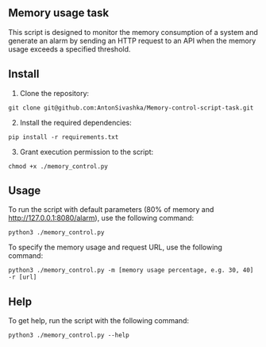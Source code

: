 ## Memory usage task

This script is designed to monitor the memory consumption of a system and generate an alarm by sending an HTTP request to an API when the memory usage exceeds a specified threshold.


## Install 

1. Clone the repository:
```
git clone git@github.com:AntonSivashka/Memory-control-script-task.git
```

2. Install the required dependencies:
```
pip install -r requirements.txt
```

3. Grant execution permission to the script:
```
chmod +x ./memory_control.py
```


## Usage

To run the script with default parameters (80% of memory and http://127.0.0.1:8080/alarm), use the following command:
```
python3 ./memory_control.py
```

To specify the memory usage and request URL, use the following command:
```
python3 ./memory_control.py -m [memory usage percentage, e.g. 30, 40] -r [url]
```


## Help

To get help, run the script with the following command:
```
python3 ./memory_control.py --help
```
